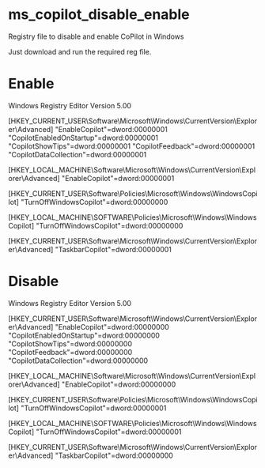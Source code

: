 # ms_copilot_disable_enable
Registry file to disable and enable CoPilot in Windows

Just download and run the required reg file.

# Enable
Windows Registry Editor Version 5.00

[HKEY_CURRENT_USER\Software\Microsoft\Windows\CurrentVersion\Explorer\Advanced]
"EnableCopilot"=dword:00000001
"CopilotEnabledOnStartup"=dword:00000001
"CopilotShowTips"=dword:00000001
"CopilotFeedback"=dword:00000001
"CopilotDataCollection"=dword:00000001

[HKEY_LOCAL_MACHINE\Software\Microsoft\Windows\CurrentVersion\Explorer\Advanced]
"EnableCopilot"=dword:00000001

[HKEY_CURRENT_USER\Software\Policies\Microsoft\Windows\WindowsCopilot]
"TurnOffWindowsCopilot"=dword:00000000

[HKEY_LOCAL_MACHINE\SOFTWARE\Policies\Microsoft\Windows\WindowsCopilot]
"TurnOffWindowsCopilot"=dword:00000000

[HKEY_CURRENT_USER\Software\Microsoft\Windows\CurrentVersion\Explorer\Advanced]
"TaskbarCopilot"=dword:00000001


# Disable
Windows Registry Editor Version 5.00

[HKEY_CURRENT_USER\Software\Microsoft\Windows\CurrentVersion\Explorer\Advanced]
"EnableCopilot"=dword:00000000
"CopilotEnabledOnStartup"=dword:00000000
"CopilotShowTips"=dword:00000000
"CopilotFeedback"=dword:00000000
"CopilotDataCollection"=dword:00000000

[HKEY_LOCAL_MACHINE\Software\Microsoft\Windows\CurrentVersion\Explorer\Advanced]
"EnableCopilot"=dword:00000000

[HKEY_CURRENT_USER\Software\Policies\Microsoft\Windows\WindowsCopilot]
"TurnOffWindowsCopilot"=dword:00000001

[HKEY_LOCAL_MACHINE\SOFTWARE\Policies\Microsoft\Windows\WindowsCopilot]
"TurnOffWindowsCopilot"=dword:00000001

[HKEY_CURRENT_USER\Software\Microsoft\Windows\CurrentVersion\Explorer\Advanced]
"TaskbarCopilot"=dword:00000000
